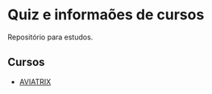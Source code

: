 # Quiz e informaões de cursos

Repositório para estudos.

## Cursos

+ [AVIATRIX](https://github.com/brunoashihara/cursos/blob/main/aviatrix/README.md)
